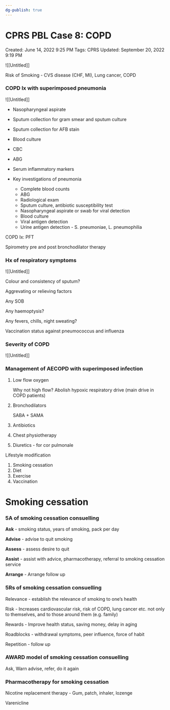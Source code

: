 ```yaml
---
dg-publish: true
---
```


# CPRS PBL Case 8: COPD

Created: June 14, 2022 9:25 PM
Tags: CPRS
Updated: September 20, 2022 9:19 PM

![[Untitled]]

Risk of Smoking - CVS disease (CHF, MI), Lung cancer, COPD

### COPD Ix with superimposed pneumonia

![[Untitled]]

- Nasopharyngeal aspirate
- Sputum collection for gram smear and sputum culture
- Sputum collection for AFB stain
- Blood culture
- CBC
- ABG
- Serum inflammatory markers

- Key investigations of pneumonia
    - Complete blood counts
    - ABG
    - Radiological exam
    - Sputum culture, antibiotic susceptibility test
    - Nasopharyngeal aspirate or swab for viral detection
    - Blood culture
    - Viral antigen detection
    - Urine antigen detection - S. pneumoniae, L. pneumophilia

COPD Ix: PFT

Spirometry pre and post bronchodilator therapy 

### Hx of respiratory symptoms

![[Untitled]]

Colour and consistency of sputum?

Aggrevating or relieving factors

Any SOB

Any haemoptysis?

Any fevers, chills, night sweating?

Vaccination status against pneumococcus and influenza

### Severity of COPD

![[Untitled]]

### Management of AECOPD with superimposed infection

1. Low flow oxygen
    
    Why not high flow? Abolish hypoxic respiratory drive (main drive in COPD patients)
    
2. Bronchodilators
    
    SABA + SAMA
    
3. Antibiotics
4. Chest physiotherapy
5. Diuretics - for cor pulmonale

Lifestyle modification

1. Smoking cessation
2. Diet
3. Exercise
4. Vaccination

# Smoking cessation

### 5A of smoking cessation consuelling

**Ask** - smoking status, years of smoking, pack per day

**Advise** - advise to quit smoking

**Assess** - assess desire to quit

**Assist** - assist with advice, pharmacotherapy, referral to smoking cessation service

**Arrange** - Arrange follow up

### 5Rs of smoking cessation consuelling

Relevance - establish the relevance of smoking to one’s health

Risk - Increases cardiovascular risk, risk of COPD, lung cancer etc. not only to themselves, and to those around them (e.g. family)

Rewards - Improve health status, saving money, delay in aging

Roadblocks - withdrawal symptoms, peer influence, force of habit

Repetition - follow up

### AWARD model of smoking cessation consuelling

Ask, Warn advise, refer, do it again

### Pharmacotherapy for smoking cessation

Nicotine replacement therapy - Gum, patch, inhaler, lozenge

Varenicline